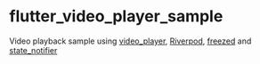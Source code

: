 # flutter_video_player_sample

Video playback sample using [video_player](https://pub.dev/packages/video_player), [Riverpod](https://riverpod.dev/), [freezed](https://pub.dev/packages/freezed) and [state_notifier](https://pub.dev/packages/state_notifier)